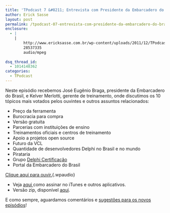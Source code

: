```yaml
---
title: 'TPodcast 7 &#8211; Entrevista com Presidente da Embarcadero do Brasil'
author: Erick Sasse
layout: post
permalink: /tpodcast-07-entrevista-com-presidente-da-embarcadero-do-brasil/
enclosure:
  - |
    |
        http://www.ericksasse.com.br/wp-content/uploads/2011/12/TPodcast-007.mp3
        28537335
        audio/mpeg
        
dsq_thread_id:
  - 1014148362
categories:
  - TPodcast
---
```

Neste episódio recebemos José Eugênio Braga, presidente da Embarcadero do Brasil, e Kelver Merlotti, gerente de treinamento, onde discutimos os 10 tópicos mais votados pelos ouvintes e outros assuntos relacionados:

  * Preço da ferramenta
  * Burocracia para compra
  * Versão gratuita
  * Parcerias com instituições de ensino
  * Treinamentos oficiais e centros de treinamento
  * Apoio a projetos open source
  * Futuro da VCL
  * Quantidade de desenvolvedores Delphi no Brasil e no mundo
  * Pirataria
  * Grupo <a href="https://groups.google.com/group/certificacao-delphi" target="_blank">Delphi Certificação</a>
  * Portal da Embarcadero do Brasil

[Clique aqui para ouvir.][1]{.wpaudio}

<div>
  <ul>
    <li>
      Veja <a title="TPodcast" href="http://www.ericksasse.com.br/tpodcast/">aqui </a>como assinar no iTunes e outros aplicativos.
    </li>
    <li>
      Versão zip, disponível <a href="http://www.ericksasse.com.br/wp-content/uploads/2011/12/TPodcast-007.zip">aqui</a>.
    </li>
  </ul>
  
  <p>
    E como sempre, aguardamos comentários e <a href="http://goo.gl/mod/k59S" target="_blank">sugestões para os novos episódios</a>!
  </p>
</div>

 [1]: http://www.ericksasse.com.br/wp-content/uploads/2011/12/TPodcast-007.mp3